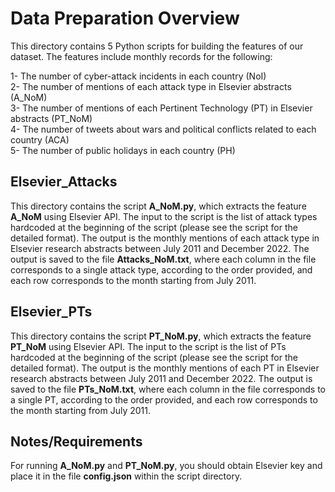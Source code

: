 # Data Preparation Overview
This directory contains 5 Python scripts for building the features of our dataset. The features include monthly records for the following:

1- The number of cyber-attack incidents in each country (NoI)<br>
2- The number of mentions of each attack type in Elsevier abstracts (A_NoM)<br>
3- The number of mentions of each Pertinent Technology (PT) in Elsevier abstracts (PT_NoM)<br>
4- The number of tweets about wars and political conflicts related to each country (ACA)<br>
5- The number of public holidays in each country (PH)<br>

## Elsevier_Attacks
This directory contains the script **A_NoM.py**, which extracts the feature **A_NoM** using Elsevier API. The input to the script is the list of attack types hardcoded at the beginning of the script (please see the script for the detailed format). The output is the monthly mentions of each attack type in Elsevier research abstracts between July 2011 and December 2022. The output is saved to the file **Attacks_NoM.txt**, where each column in the file corresponds to a single attack type, according to the order provided, and each row corresponds to the month starting from July 2011.

## Elsevier_PTs
This directory contains the script **PT_NoM.py**, which extracts the feature **PT_NoM** using Elsevier API. The input to the script is the list of PTs hardcoded at the beginning of the script (please see the script for the detailed format). The output is the monthly mentions of each PT in Elsevier research abstracts between July 2011 and December 2022. The output is saved to the file **PTs_NoM.txt**, where each column in the file corresponds to a single PT, according to the order provided, and each row corresponds to the month starting from July 2011.

## Notes/Requirements
For running **A_NoM.py** and **PT_NoM.py**, you should obtain Elsevier key and place it in the file **config.json** within the script directory.

